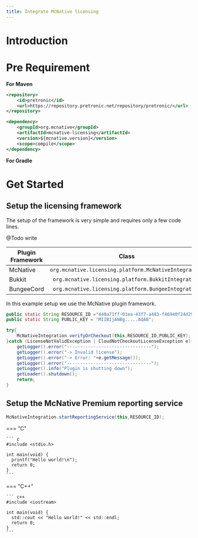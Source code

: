 ```yaml
---
title: Integrate McNative licensing
---
```


# Introduction



# Pre Requirement

**For Maven**
```xml
<repository>
    <id>pretronic</id>
    <url>https://repository.pretronic.net/repository/pretronic/</url>
</repository>

<dependency>
    <groupId>org.mcnative</groupId>
    <artifactId>mcnative-licensing</artifactId>
    <version>${mcnative.version}</version>
    <scope>compile</scope>
</dependency>
```

**For Gradle**

# Get Started 



## Setup the licensing framework

The setup of the framework is very simple and requires only a few code lines. 

@Todo write

| Plugin Framework | Class                                                 |
| -------------    |:-------------:
| McNative         | `org.mcnative.licensing.platform.McNativeIntegration` |
| Bukkit           | `org.mcnative.licensing.platform.BukkitIntegration`   |
| BungeeCord       | `org.mcnative.licensing.platform.BungeeIntegration`   |

In this example setup we use the McNative plugin framework.

```java
public static String RESOURCE_ID ="440a71ff-01ea-43f7-a483-f46940f24d29";
public static String PUBLIC_KEY = "MIIBIjANBg.....AQAB";
```

```java
try{
    McNativeIntegration.verifyOrCheckout(this,RESOURCE_ID,PUBLIC_KEY);
}catch (LicenseNotValidException | CloudNotCheckoutLicenseException e){
    getLogger().error("--------------------------------");
    getLogger().error("-> Invalid license");
    getLogger().error("-> Error: "+e.getMessage());
    getLogger().error("--------------------------------");
    getLogger().info("Plugin is shutting down");
    getLoader().shutdown();
    return;
}
```


## Setup the McNative Premium reporting service 
```java
McNativeIntegration.startReportingService(this,RESOURCE_ID);
```

=== "C"

    ``` c
    #include <stdio.h>

    int main(void) {
      printf("Hello world!\n");
      return 0;
    }
    ```

=== "C++"

    ``` c++
    #include <iostream>

    int main(void) {
      std::cout << "Hello world!" << std::endl;
      return 0;
    }
    ```
